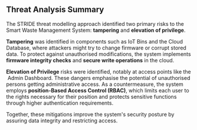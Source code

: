 ## Threat Analysis Summary
The STRIDE threat modelling approach identified two primary risks to the Smart Waste Management System: **tampering** and **elevation of privilege**.

**Tampering** was identified in components such as IoT Bins and the Cloud Database, where attackers might try to change firmware or corrupt stored data. To protect against unauthorised modifications, the system implements **firmware integrity checks** and **secure write operations** in the cloud.

**Elevation of Privilege** risks were identified, notably at access points like the  Admin Dashboard. These dangers emphasise the potential of unauthorised persons getting administrative access. As a countermeasure, the system employs **position-Based Access Control (RBAC)**, which limits each user to the rights necessary for their position and protects sensitive functions through higher authentication requirements.

Together, these mitigations improve the system's security posture by assuring data integrity and restricting access.

